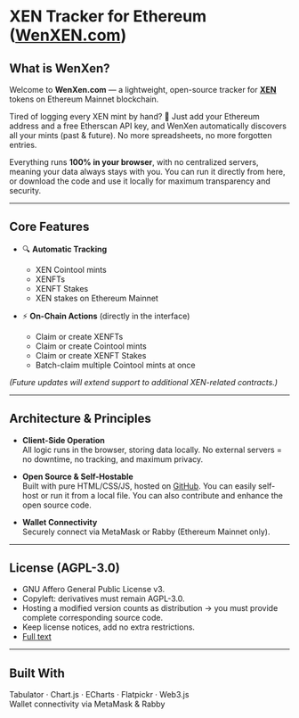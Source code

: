 # XEN Tracker for Ethereum ([WenXEN.com](https://wenxen.com))

## What is WenXen?

Welcome to **WenXen.com** — a lightweight, open-source tracker for **[XEN](https://xen.pub)** tokens on Ethereum Mainnet blockchain.

Tired of logging every XEN mint by hand? 🥱 Just add your Ethereum address and a free Etherscan API key, and WenXen automatically discovers all your mints (past & future). No more spreadsheets, no more forgotten entries.

Everything runs **100% in your browser**, with no centralized servers, meaning your data always stays with you. You can run it directly from here, or download the code and use it locally for maximum transparency and security.

---

## Core Features

- 🔍 **Automatic Tracking**
    - XEN Cointool mints
    - XENFTs
    - XENFT Stakes
    - XEN stakes on Ethereum Mainnet

- ⚡ **On-Chain Actions** (directly in the interface)
    - Claim or create XENFTs
    - Claim or create Cointool mints
    - Claim or create XENFT Stakes
    - Batch-claim multiple Cointool mints at once

*(Future updates will extend support to additional XEN-related contracts.)*

---

## Architecture & Principles

- **Client-Side Operation**  
  All logic runs in the browser, storing data locally. No external servers = no downtime, no tracking, and maximum privacy.

- **Open Source & Self-Hostable**  
  Built with pure HTML/CSS/JS, hosted on [GitHub](https://github.com/JozefJarosciak/wenxen.com). You can easily self-host or run it from a local file. You can also contribute and enhance the open source code.

- **Wallet Connectivity**  
  Securely connect via MetaMask or Rabby (Ethereum Mainnet only).

---

## License (AGPL-3.0)

- GNU Affero General Public License v3.
- Copyleft: derivatives must remain AGPL-3.0.
- Hosting a modified version counts as distribution → you must provide complete corresponding source code.
- Keep license notices, add no extra restrictions.
- [Full text](https://www.gnu.org/licenses/agpl-3.0.html)

---

## Built With

Tabulator · Chart.js · ECharts · Flatpickr · Web3.js  
Wallet connectivity via MetaMask & Rabby  
